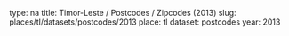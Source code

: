 type: na
title: Timor-Leste / Postcodes / Zipcodes (2013)
slug: places/tl/datasets/postcodes/2013
place: tl
dataset: postcodes
year: 2013
